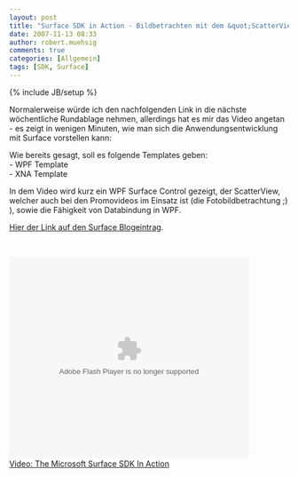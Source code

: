 ```yaml
---
layout: post
title: "Surface SDK in Action - Bildbetrachten mit dem &quot;ScatterView&quot;"
date: 2007-11-13 08:33
author: robert.muehsig
comments: true
categories: [Allgemein]
tags: [SDK, Surface]
---
```

{% include JB/setup %}
<p>Normalerweise würde ich den nachfolgenden Link in die nächste wöchentliche Rundablage nehmen, allerdings hat es mir das Video angetan - es zeigt in wenigen Minuten, wie man sich die Anwendungsentwicklung mit Surface vorstellen kann:</p> <p>Wie bereits gesagt, soll es folgende Templates geben:<br>-&nbsp;WPF Template<br>- XNA Template</p> <p>In dem Video wird kurz ein WPF Surface Control gezeigt, der ScatterView, welcher auch bei den Promovideos&nbsp;im Einsatz ist (die Fotobildbetrachtung ;) ), sowie die Fähigkeit von Databindung in WPF.</p> <p><a href="http://blogs.msdn.com/surface/archive/2007/11/08/scatterview.aspx">Hier der Link auf den Surface Blogeintrag</a>.</p> <p>&nbsp;</p><embed pluginspage="http://macromedia.com/go/getflashplayer" src="http://images.video.msn.com/flash/soapbox1_1.swf" width="432" height="364" type="application/x-shockwave-flash" flashvars="c=v&amp;v=6acfce98-17d3-416f-b2c0-679356c5ce79&amp;ifs=true&amp;fr=msnvideo&amp;mkt=en-US&amp;brand=" allowfullscreen="true" base="http://images.video.msn.com" quality="high"></embed><br><a title="The Microsoft Surface SDK In Action" href="http://video.msn.com/video.aspx?vid=6acfce98-17d3-416f-b2c0-679356c5ce79" target="_new">Video: The Microsoft Surface SDK In Action</a>
